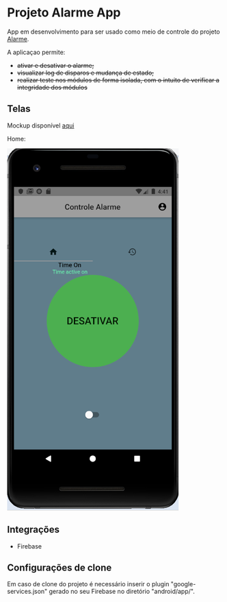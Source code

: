 # Projeto Alarme App

App em desenvolvimento para ser usado como meio de controle do projeto [Alarme](https://github.com/willyamcts/projeto-alarme).

A aplicaçao permite:

* <s> ativar e desativar o alarme; </s>
* <s> visualizar log de disparos e mudança de estado; </s>
* <s> realizar teste nos módulos de forma isolada, com o intuito de verificar a integridade dos módulos </s>



## Telas

Mockup disponível [aqui](https://wireframepro.mockflow.com/view/Mc93745f815e66ea1e8c4c3a18c419bdd1573407559198)


Home: 

![home](https://github.com/willyamcts/projeto-alarme-app/blob/dev/home.png)



## Integrações

* Firebase



## Configurações de clone

Em caso de clone do projeto é necessário inserir o plugin "google-services.json" gerado no seu Firebase no diretório "android/app/". 
